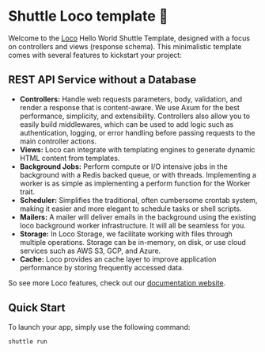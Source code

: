 # Shuttle Loco template :train:

Welcome to the [Loco](https://loco.rs) Hello World Shuttle Template, designed with a focus on controllers and views (response schema). This minimalistic template comes with several features to kickstart your project:

## REST API Service without a Database

* **Controllers:** Handle web requests parameters, body, validation, and render a response that is content-aware. We use Axum for the best performance, simplicity, and extensibility. Controllers also allow you to easily build middlewares, which can be used to add logic such as authentication, logging, or error handling before passing requests to the main controller actions.
* **Views:** Loco can integrate with templating engines to generate dynamic HTML content from templates.
* **Background Jobs:** Perform compute or I/O intensive jobs in the background with a Redis backed queue, or with threads. Implementing a worker is as simple as implementing a perform function for the Worker trait.
* **Scheduler:** Simplifies the traditional, often cumbersome crontab system, making it easier and more elegant to schedule tasks or shell scripts.
* **Mailers:** A mailer will deliver emails in the background using the existing loco background worker infrastructure. It will all be seamless for you.
* **Storage:** In Loco Storage, we facilitate working with files through multiple operations. Storage can be in-memory, on disk, or use cloud services such as AWS S3, GCP, and Azure.
* **Cache:** Loco provides an cache layer to improve application performance by storing frequently accessed data.

So see more Loco features, check out our [documentation website](https://loco.rs/docs/getting-started/tour/).

## Quick Start

To launch your app, simply use the following command:

```sh
shuttle run
```
